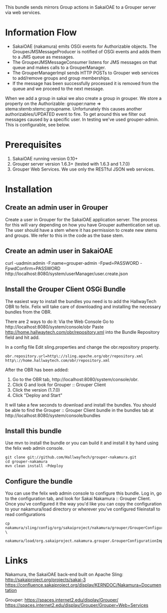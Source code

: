 This bundle sends mirrors Group actions in SakaiOAE to a Grouper server via web services.

# Information Flow #
+ SakaiOAE (nakamura) emits OSGi events for Authorizable objects. 
The GrouperJMSMessageProducer is notified of OSGi events and adds them to a JMS queue as messages.
+ The GrouperJMSMessageConsumer listens for JMS messages on that queue and makes calls to a GrouperManager.
+ The GrouperManagerImpl sends HTTP POSTs to Grouper web services to add/remove groups and group memberships.
+ If the message has been successfully processed it is removed from the queue and we proceed to the next message.

When we add a group in sakai we also create a group in grouper. We store a property on the Authorizable: grouper:name => stema:stemb:stemc:groupname. Unfortunately this causes another authorizables/UPDATED event to fire. To get around this we filter out messages caused by a specific user. In testing we've used grouper-admin. This is configurable, see below.

# Prerequisites #
1. SakaiOAE running version 0.10+
2. Grouper server version 1.6.3+ (tested with 1.6.3 and 1.7.0)
3. Grouper Web Services. We use only the RESTful JSON web services.

# Installation #
## Create an admin user in Grouper ##
Create a user in Grouper for the SakaiOAE application server. The process for this will vary depending on how you have Grouper authentication set up. The user should have a stem where it has permission to create new stems and groups. We refer to this in the code as the base stem.

## Create an admin user in SakaiOAE ##
curl -uadmin:admin -F:name=grouper-admin -Fpwd=PASSWORD -FpwdConfirm=PASSWORD http://localhost:8080/system/userManager/user.create.json

## Install the Grouper Client OSGi Bundle ##
The easiest way to install the bundles you need is to add the HallwayTech OBR to felix. Felix will take care of downloading and installing the necessary bundles from the OBR.

There are 2 ways to do it:
Via the Web Console
Go to http://localhost:8080/system/console/obr
Paste http://home.hallwaytech.com/obr/repository.xml into the Bundle Repository field and hit add.

In a config file 
Edit sling.properties and change the obr.repository property.

    obr.repository.url=http\://sling.apache.org/obr/repository.xml http\://home.hallwaytech.com/obr/repository.xml

After the OBR has been added:
1. Go to the OBR tab, http://localhost:8080/system/console/obr.
2. Click G and look for Grouper :: Grouper Client
3. Click the version (1.7.0)
4. Click "Deploy and Start"

It will take a few seconds to download and install the bundles. You should be able to find the Grouper :: Grouper Client bundle in the bundles tab at http://localhost:8080/system/console/bundles

## Install this bundle ##
Use mvn to install the bundle or you can build it and install it by hand using the felix web admin console.

    git clone git://github.com/HallwayTech/grouper-nakamura.git
    cd grouper-nakamura
    mvn clean install -Pdeploy

## Configure the bundle ##

You can use the felix web admin console to configure this bundle. Log in, go to the configuration tab, and look for Sakai Nakamura :: Grouper Client. Once you've configured it the way you'd like you can copy the configuration to your nakamura/load directory or wherever you've configured fileinstall to read configurations

    cp nakamura/sling/config/org/sakaiproject/nakamura/grouper/GrouperConfigurationImpl.config \
        nakamura/load/org.sakaiproject.nakamura.grouper.GrouperConfigurationImpl.config
 
# Links #
Nakamura, the SakaiOAE back-end built on Apache Sling:
http://sakaiproject.org/projects/sakai-3
https://confluence.sakaiproject.org/display/KERNDOC/Nakamura+Documentation

Grouper:
https://spaces.internet2.edu/display/Grouper/
https://spaces.internet2.edu/display/Grouper/Grouper+Web+Services
